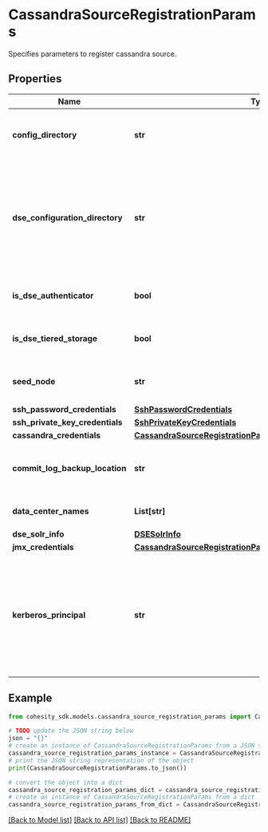 # CassandraSourceRegistrationParams

Specifies parameters to register cassandra source.

## Properties

Name | Type | Description | Notes
------------ | ------------- | ------------- | -------------
**config_directory** | **str** | Directory path containing Cassandra configuration YAML file. | 
**dse_configuration_directory** | **str** | Directory from where DSE specific configuration can be read. This should be set only when you are using the DSE distribution of Cassandra. | [optional] 
**is_dse_authenticator** | **bool** | Set to true if this cluster has DSE Authenticator. | 
**is_dse_tiered_storage** | **bool** | Set to true if this cluster has DSE tiered storage. | 
**seed_node** | **str** | Any one seed node of the Cassandra cluster. | 
**ssh_password_credentials** | [**SshPasswordCredentials**](SshPasswordCredentials.md) |  | [optional] 
**ssh_private_key_credentials** | [**SshPrivateKeyCredentials**](SshPrivateKeyCredentials.md) |  | [optional] 
**cassandra_credentials** | [**CassandraSourceRegistrationParamsAllOfCassandraCredentials**](CassandraSourceRegistrationParamsAllOfCassandraCredentials.md) |  | [optional] 
**commit_log_backup_location** | **str** | Commit Logs backup location on cassandra nodes | [optional] 
**data_center_names** | **List[str]** | Data centers for this cluster. | [optional] 
**dse_solr_info** | [**DSESolrInfo**](DSESolrInfo.md) |  | [optional] 
**jmx_credentials** | [**CassandraSourceRegistrationParamsAllOfJmxCredentials**](CassandraSourceRegistrationParamsAllOfJmxCredentials.md) |  | [optional] 
**kerberos_principal** | **str** | Principal for the kerberos connection. (This is required only if your Cassandra has Kerberos authentication. Please refer to the user guide.) | [optional] 

## Example

```python
from cohesity_sdk.models.cassandra_source_registration_params import CassandraSourceRegistrationParams

# TODO update the JSON string below
json = "{}"
# create an instance of CassandraSourceRegistrationParams from a JSON string
cassandra_source_registration_params_instance = CassandraSourceRegistrationParams.from_json(json)
# print the JSON string representation of the object
print(CassandraSourceRegistrationParams.to_json())

# convert the object into a dict
cassandra_source_registration_params_dict = cassandra_source_registration_params_instance.to_dict()
# create an instance of CassandraSourceRegistrationParams from a dict
cassandra_source_registration_params_from_dict = CassandraSourceRegistrationParams.from_dict(cassandra_source_registration_params_dict)
```
[[Back to Model list]](../README.md#documentation-for-models) [[Back to API list]](../README.md#documentation-for-api-endpoints) [[Back to README]](../README.md)


